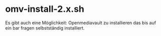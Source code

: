 # omv-install-2.x.sh
Es gibt auch eine Möglichkeit:  Openmediavault zu installieren das bis auf ein bar fragen selbstständig installiert.

